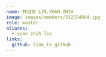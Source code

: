 ```yaml
---
name: 林垣志 LIN,YUAN-ZHIH 
image: images/members/312554004.jpg 
role: master
aliases:
  - yuan zhih lin
links:
  github: link_to_github 
---
```

